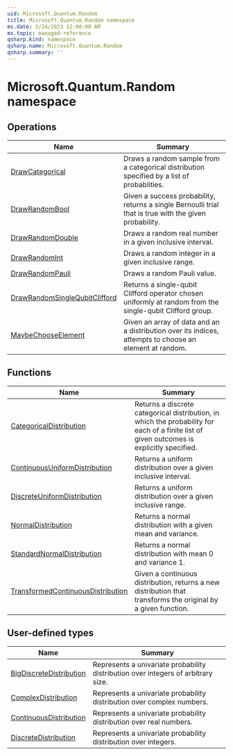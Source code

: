 ```yaml
---
uid: Microsoft.Quantum.Random
title: Microsoft.Quantum.Random namespace
ms.date: 2/24/2023 12:00:00 AM
ms.topic: managed-reference
qsharp.kind: namespace
qsharp.name: Microsoft.Quantum.Random
qsharp.summary: ''
---
```


# Microsoft.Quantum.Random namespace




<!-- summaries -->

## Operations

| Name | Summary |
|------|---------|
|[DrawCategorical](xref:Microsoft.Quantum.Random.DrawCategorical) |Draws a random sample from a categorical distribution specified by a list of probablities. |
|[DrawRandomBool](xref:Microsoft.Quantum.Random.DrawRandomBool) |Given a success probability, returns a single Bernoulli trial that is true with the given probability. |
|[DrawRandomDouble](xref:Microsoft.Quantum.Random.DrawRandomDouble) |Draws a random real number in a given inclusive interval. |
|[DrawRandomInt](xref:Microsoft.Quantum.Random.DrawRandomInt) |Draws a random integer in a given inclusive range. |
|[DrawRandomPauli](xref:Microsoft.Quantum.Random.DrawRandomPauli) |Draws a random Pauli value. |
|[DrawRandomSingleQubitClifford](xref:Microsoft.Quantum.Random.DrawRandomSingleQubitClifford) |Returns a single-qubit Clifford operator chosen uniformly at random from the single-qubit Clifford group. |
|[MaybeChooseElement](xref:Microsoft.Quantum.Random.MaybeChooseElement) |Given an array of data and an a distribution over its indices, attempts to choose an element at random. |

## Functions

| Name | Summary |
|------|---------|
|[CategoricalDistribution](xref:Microsoft.Quantum.Random.CategoricalDistribution) |Returns a discrete categorical distribution, in which the probability for each of a finite list of given outcomes is explicitly specified. |
|[ContinuousUniformDistribution](xref:Microsoft.Quantum.Random.ContinuousUniformDistribution) |Returns a uniform distribution over a given inclusive interval. |
|[DiscreteUniformDistribution](xref:Microsoft.Quantum.Random.DiscreteUniformDistribution) |Returns a uniform distribution over a given inclusive range. |
|[NormalDistribution](xref:Microsoft.Quantum.Random.NormalDistribution) |Returns a normal distribution with a given mean and variance. |
|[StandardNormalDistribution](xref:Microsoft.Quantum.Random.StandardNormalDistribution) |Returns a normal distribution with mean 0 and variance 1. |
|[TransformedContinuousDistribution](xref:Microsoft.Quantum.Random.TransformedContinuousDistribution) |Given a continuous distribution, returns a new distribution that transforms the original by a given function. |

## User-defined types

| Name | Summary |
|------|---------|
|[BigDiscreteDistribution](xref:Microsoft.Quantum.Random.BigDiscreteDistribution) |Represents a univariate probability distribution over integers of arbitrary size. |
|[ComplexDistribution](xref:Microsoft.Quantum.Random.ComplexDistribution) |Represents a univariate probability distribution over complex numbers. |
|[ContinuousDistribution](xref:Microsoft.Quantum.Random.ContinuousDistribution) |Represents a univariate probability distribution over real numbers. |
|[DiscreteDistribution](xref:Microsoft.Quantum.Random.DiscreteDistribution) |Represents a univariate probability distribution over integers. |
<!-- /summaries -->
